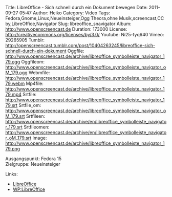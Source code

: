 Title: LibreOffice - Sich schnell durch ein Dokument bewegen
Date: 2011-09-27 05:47
Author: Heiko
Category: Video
Tags: Fedora,Gnome,Linux,Neueinsteiger,Ogg Theora,ohne Musik,screencast,CC by,LibreOffice,Navigator
Slug: libreoffice_snavigator
Album: http://www.openscreencast.de
Duration: 173000
License: http://creativecommons.org/licenses/by/3.0/
Youtube: Ni25-tyq640
Vimeo: 29265905
Tumblr: http://openscreencast.tumblr.com/post/10404263245/libreoffice-sich-schnell-durch-ein-dokument
Oggfile: http://www.openscreencast.de/archive/libreoffice_symbolleiste_navigator_179.ogg
Oggfileom: http://www.openscreencast.de/archive/libreoffice_symbolleiste_navigator_oM_179.ogg
Webmfile: http://www.openscreencast.de/archive/libreoffice_symbolleiste_navigator_179.webm
Mp4file: http://www.openscreencast.de/archive/libreoffice_symbolleiste_navigator_179.mp4
Srtfile: http://www.openscreencast.de/archive/libreoffice_symbolleiste_navigator_179.srt
Srtfile_om: http://www.openscreencast.de/archive/libreoffice_symbolleiste_navigator_oM_179.srt
Srtfileen: http://www.openscreencast.de/archive/en/libreoffice_symbolleiste_navigator_179.srt
Srtfileomen: http://www.openscreencast.de/archive/en/libreoffice_symbolleiste_navigator_oM_179.srt
Image: http://www.openscreencast.de/archive/libreoffice_symbolleiste_navigator_179.png

Ausgangspunkt: Fedora 15  
Zielgruppe: Neueinsteiger  

Links:

  * [LibreOffice](http://de.libreoffice.org/hilfe-kontakt/handbuecher/ "Link zu LibreOffice" )
  * [WP:LibreOffice](http://de.wikipedia.org/wiki/Libreoffice "LibreOffice" )

